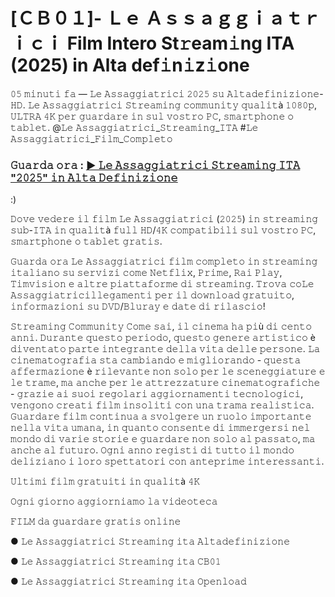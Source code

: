 # [ＣＢ０１]- Ｌｅ Ａｓｓａｇｇｉａｔｒｉｃｉ Film Intero St𝚛eam𝚒ng ITA (2025) in Alta def𝚒n𝚒z𝚒one

𝟶𝟻 𝚖𝚒𝚗𝚞𝚝𝚒 𝚏𝚊 — 𝙻𝚎 𝙰𝚜𝚜𝚊𝚐𝚐𝚒𝚊𝚝𝚛𝚒𝚌𝚒 𝟸𝟶𝟸𝟻 𝚜𝚞 𝙰𝚕𝚝𝚊𝚍𝚎𝚏𝚒𝚗𝚒𝚣𝚒𝚘𝚗𝚎-𝙷𝙳. 𝙻𝚎 𝙰𝚜𝚜𝚊𝚐𝚐𝚒𝚊𝚝𝚛𝚒𝚌𝚒 𝚂𝚝𝚛𝚎𝚊𝚖𝚒𝚗𝚐 𝚌𝚘𝚖𝚖𝚞𝚗𝚒𝚝𝚢 𝚚𝚞𝚊𝚕𝚒𝚝à 𝟷𝟶𝟾𝟶𝚙, 𝚄𝙻𝚃𝚁𝙰 𝟺𝙺 𝚙𝚎𝚛 𝚐𝚞𝚊𝚛𝚍𝚊𝚛𝚎 𝚒𝚗 𝚜𝚞𝚕 𝚟𝚘𝚜𝚝𝚛𝚘 𝙿𝙲, 𝚜𝚖𝚊𝚛𝚝𝚙𝚑𝚘𝚗𝚎 𝚘 𝚝𝚊𝚋𝚕𝚎𝚝. @𝙻𝚎 𝙰𝚜𝚜𝚊𝚐𝚐𝚒𝚊𝚝𝚛𝚒𝚌𝚒_𝚂𝚝𝚛𝚎𝚊𝚖𝚒𝚗𝚐_𝙸𝚃𝙰 #𝙻𝚎 𝙰𝚜𝚜𝚊𝚐𝚐𝚒𝚊𝚝𝚛𝚒𝚌𝚒_𝙵𝚒𝚕𝚖_𝙲𝚘𝚖𝚙𝚕𝚎𝚝𝚘

### 𝙶𝚞𝚊𝚛𝚍𝚊 𝚘𝚛𝚊 : [▶️ 𝙻𝚎 𝙰𝚜𝚜𝚊𝚐𝚐𝚒𝚊𝚝𝚛𝚒𝚌𝚒 𝚂𝚝𝚛𝚎𝚊𝚖𝚒𝚗𝚐 𝙸𝚃𝙰 "𝟸𝟶𝟸𝟻" 𝚒𝚗 𝙰𝚕𝚝𝚊 𝙳𝚎𝚏𝚒𝚗𝚒𝚣𝚒𝚘𝚗𝚎](https://tinyurl.com/yhb2bjuf)

:)

𝙳𝚘𝚟𝚎 𝚟𝚎𝚍𝚎𝚛𝚎 𝚒𝚕 𝚏𝚒𝚕𝚖 𝙻𝚎 𝙰𝚜𝚜𝚊𝚐𝚐𝚒𝚊𝚝𝚛𝚒𝚌𝚒 (𝟸𝟶𝟸𝟻) 𝚒𝚗 𝚜𝚝𝚛𝚎𝚊𝚖𝚒𝚗𝚐 𝚜𝚞𝚋-𝙸𝚃𝙰 𝚒𝚗 𝚚𝚞𝚊𝚕𝚒𝚝à 𝚏𝚞𝚕𝚕 𝙷𝙳/𝟺𝙺 𝚌𝚘𝚖𝚙𝚊𝚝𝚒𝚋𝚒𝚕𝚒 𝚜𝚞𝚕 𝚟𝚘𝚜𝚝𝚛𝚘 𝙿𝙲, 𝚜𝚖𝚊𝚛𝚝𝚙𝚑𝚘𝚗𝚎 𝚘 𝚝𝚊𝚋𝚕𝚎𝚝 𝚐𝚛𝚊𝚝𝚒𝚜.

𝙶𝚞𝚊𝚛𝚍𝚊 𝚘𝚛𝚊 𝙻𝚎 𝙰𝚜𝚜𝚊𝚐𝚐𝚒𝚊𝚝𝚛𝚒𝚌𝚒 𝚏𝚒𝚕𝚖 𝚌𝚘𝚖𝚙𝚕𝚎𝚝𝚘 𝚒𝚗 𝚜𝚝𝚛𝚎𝚊𝚖𝚒𝚗𝚐 𝚒𝚝𝚊𝚕𝚒𝚊𝚗𝚘 𝚜𝚞 𝚜𝚎𝚛𝚟𝚒𝚣𝚒 𝚌𝚘𝚖𝚎 𝙽𝚎𝚝𝚏𝚕𝚒𝚡, 𝙿𝚛𝚒𝚖𝚎, 𝚁𝚊𝚒 𝙿𝚕𝚊𝚢, 𝚃𝚒𝚖𝚟𝚒𝚜𝚒𝚘𝚗 𝚎 𝚊𝚕𝚝𝚛𝚎 𝚙𝚒𝚊𝚝𝚝𝚊𝚏𝚘𝚛𝚖𝚎 𝚍𝚒 𝚜𝚝𝚛𝚎𝚊𝚖𝚒𝚗𝚐. 𝚃𝚛𝚘𝚟𝚊 𝚌𝚘𝙻𝚎 𝙰𝚜𝚜𝚊𝚐𝚐𝚒𝚊𝚝𝚛𝚒𝚌𝚒𝚕𝚕𝚎𝚐𝚊𝚖𝚎𝚗𝚝𝚒 𝚙𝚎𝚛 𝚒𝚕 𝚍𝚘𝚠𝚗𝚕𝚘𝚊𝚍 𝚐𝚛𝚊𝚝𝚞𝚒𝚝𝚘, 𝚒𝚗𝚏𝚘𝚛𝚖𝚊𝚣𝚒𝚘𝚗𝚒 𝚜𝚞 𝙳𝚅𝙳/𝙱𝚕𝚞𝚛𝚊𝚢 𝚎 𝚍𝚊𝚝𝚎 𝚍𝚒 𝚛𝚒𝚕𝚊𝚜𝚌𝚒𝚘!

𝚂𝚝𝚛𝚎𝚊𝚖𝚒𝚗𝚐 𝙲𝚘𝚖𝚖𝚞𝚗𝚒𝚝𝚢
𝙲𝚘𝚖𝚎 𝚜𝚊𝚒, 𝚒𝚕 𝚌𝚒𝚗𝚎𝚖𝚊 𝚑𝚊 𝚙𝚒ù 𝚍𝚒 𝚌𝚎𝚗𝚝𝚘 𝚊𝚗𝚗𝚒. 𝙳𝚞𝚛𝚊𝚗𝚝𝚎 𝚚𝚞𝚎𝚜𝚝𝚘 𝚙𝚎𝚛𝚒𝚘𝚍𝚘, 𝚚𝚞𝚎𝚜𝚝𝚘 𝚐𝚎𝚗𝚎𝚛𝚎 𝚊𝚛𝚝𝚒𝚜𝚝𝚒𝚌𝚘 è 𝚍𝚒𝚟𝚎𝚗𝚝𝚊𝚝𝚘 𝚙𝚊𝚛𝚝𝚎 𝚒𝚗𝚝𝚎𝚐𝚛𝚊𝚗𝚝𝚎 𝚍𝚎𝚕𝚕𝚊 𝚟𝚒𝚝𝚊 𝚍𝚎𝚕𝚕𝚎 𝚙𝚎𝚛𝚜𝚘𝚗𝚎. 𝙻𝚊 𝚌𝚒𝚗𝚎𝚖𝚊𝚝𝚘𝚐𝚛𝚊𝚏𝚒𝚊 𝚜𝚝𝚊 𝚌𝚊𝚖𝚋𝚒𝚊𝚗𝚍𝚘 𝚎 𝚖𝚒𝚐𝚕𝚒𝚘𝚛𝚊𝚗𝚍𝚘 - 𝚚𝚞𝚎𝚜𝚝𝚊 𝚊𝚏𝚏𝚎𝚛𝚖𝚊𝚣𝚒𝚘𝚗𝚎 è 𝚛𝚒𝚕𝚎𝚟𝚊𝚗𝚝𝚎 𝚗𝚘𝚗 𝚜𝚘𝚕𝚘 𝚙𝚎𝚛 𝚕𝚎 𝚜𝚌𝚎𝚗𝚎𝚐𝚐𝚒𝚊𝚝𝚞𝚛𝚎 𝚎 𝚕𝚎 𝚝𝚛𝚊𝚖𝚎, 𝚖𝚊 𝚊𝚗𝚌𝚑𝚎 𝚙𝚎𝚛 𝚕𝚎 𝚊𝚝𝚝𝚛𝚎𝚣𝚣𝚊𝚝𝚞𝚛𝚎 𝚌𝚒𝚗𝚎𝚖𝚊𝚝𝚘𝚐𝚛𝚊𝚏𝚒𝚌𝚑𝚎 - 𝚐𝚛𝚊𝚣𝚒𝚎 𝚊𝚒 𝚜𝚞𝚘𝚒 𝚛𝚎𝚐𝚘𝚕𝚊𝚛𝚒 𝚊𝚐𝚐𝚒𝚘𝚛𝚗𝚊𝚖𝚎𝚗𝚝𝚒 𝚝𝚎𝚌𝚗𝚘𝚕𝚘𝚐𝚒𝚌𝚒, 𝚟𝚎𝚗𝚐𝚘𝚗𝚘 𝚌𝚛𝚎𝚊𝚝𝚒 𝚏𝚒𝚕𝚖 𝚒𝚗𝚜𝚘𝚕𝚒𝚝𝚒 𝚌𝚘𝚗 𝚞𝚗𝚊 𝚝𝚛𝚊𝚖𝚊 𝚛𝚎𝚊𝚕𝚒𝚜𝚝𝚒𝚌𝚊. 𝙶𝚞𝚊𝚛𝚍𝚊𝚛𝚎 𝚏𝚒𝚕𝚖 𝚌𝚘𝚗𝚝𝚒𝚗𝚞𝚊 𝚊 𝚜𝚟𝚘𝚕𝚐𝚎𝚛𝚎 𝚞𝚗 𝚛𝚞𝚘𝚕𝚘 𝚒𝚖𝚙𝚘𝚛𝚝𝚊𝚗𝚝𝚎 𝚗𝚎𝚕𝚕𝚊 𝚟𝚒𝚝𝚊 𝚞𝚖𝚊𝚗𝚊, 𝚒𝚗 𝚚𝚞𝚊𝚗𝚝𝚘 𝚌𝚘𝚗𝚜𝚎𝚗𝚝𝚎 𝚍𝚒 𝚒𝚖𝚖𝚎𝚛𝚐𝚎𝚛𝚜𝚒 𝚗𝚎𝚕 𝚖𝚘𝚗𝚍𝚘 𝚍𝚒 𝚟𝚊𝚛𝚒𝚎 𝚜𝚝𝚘𝚛𝚒𝚎 𝚎 𝚐𝚞𝚊𝚛𝚍𝚊𝚛𝚎 𝚗𝚘𝚗 𝚜𝚘𝚕𝚘 𝚊𝚕 𝚙𝚊𝚜𝚜𝚊𝚝𝚘, 𝚖𝚊 𝚊𝚗𝚌𝚑𝚎 𝚊𝚕 𝚏𝚞𝚝𝚞𝚛𝚘. 𝙾𝚐𝚗𝚒 𝚊𝚗𝚗𝚘 𝚛𝚎𝚐𝚒𝚜𝚝𝚒 𝚍𝚒 𝚝𝚞𝚝𝚝𝚘 𝚒𝚕 𝚖𝚘𝚗𝚍𝚘 𝚍𝚎𝚕𝚒𝚣𝚒𝚊𝚗𝚘 𝚒 𝚕𝚘𝚛𝚘 𝚜𝚙𝚎𝚝𝚝𝚊𝚝𝚘𝚛𝚒 𝚌𝚘𝚗 𝚊𝚗𝚝𝚎𝚙𝚛𝚒𝚖𝚎 𝚒𝚗𝚝𝚎𝚛𝚎𝚜𝚜𝚊𝚗𝚝𝚒.

𝚄𝚕𝚝𝚒𝚖𝚒 𝚏𝚒𝚕𝚖 𝚐𝚛𝚊𝚝𝚞𝚒𝚝𝚒 𝚒𝚗 𝚚𝚞𝚊𝚕𝚒𝚝à 𝟺𝙺

𝙾𝚐𝚗𝚒 𝚐𝚒𝚘𝚛𝚗𝚘 𝚊𝚐𝚐𝚒𝚘𝚛𝚗𝚒𝚊𝚖𝚘 𝚕𝚊 𝚟𝚒𝚍𝚎𝚘𝚝𝚎𝚌𝚊

𝙵𝙸𝙻𝙼 𝚍𝚊 𝚐𝚞𝚊𝚛𝚍𝚊𝚛𝚎 𝚐𝚛𝚊𝚝𝚒𝚜 𝚘𝚗𝚕𝚒𝚗𝚎

● 𝙻𝚎 𝙰𝚜𝚜𝚊𝚐𝚐𝚒𝚊𝚝𝚛𝚒𝚌𝚒 𝚂𝚝𝚛𝚎𝚊𝚖𝚒𝚗𝚐 𝚒𝚝𝚊 𝙰𝚕𝚝𝚊𝚍𝚎𝚏𝚒𝚗𝚒𝚣𝚒𝚘𝚗𝚎

● 𝙻𝚎 𝙰𝚜𝚜𝚊𝚐𝚐𝚒𝚊𝚝𝚛𝚒𝚌𝚒 𝚂𝚝𝚛𝚎𝚊𝚖𝚒𝚗𝚐 𝚒𝚝𝚊 𝙲𝙱𝟶𝟷

● 𝙻𝚎 𝙰𝚜𝚜𝚊𝚐𝚐𝚒𝚊𝚝𝚛𝚒𝚌𝚒 𝚂𝚝𝚛𝚎𝚊𝚖𝚒𝚗𝚐 𝚒𝚝𝚊 𝙾𝚙𝚎𝚗𝚕𝚘𝚊𝚍
